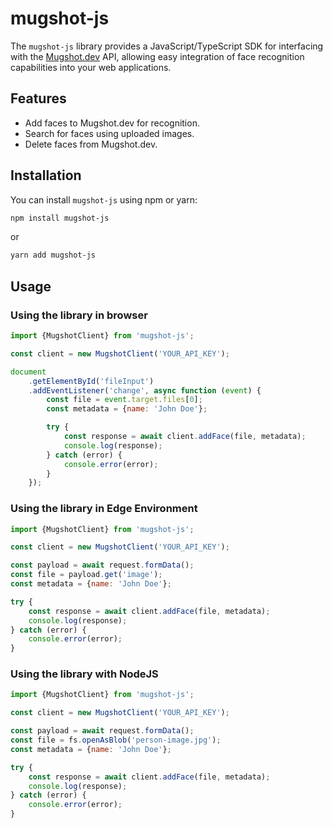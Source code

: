 # mugshot-js

The `mugshot-js` library provides a JavaScript/TypeScript SDK for interfacing with the [Mugshot.dev](https://mugshot.dev) API, allowing easy integration of face recognition capabilities into your web applications.

## Features

- Add faces to Mugshot.dev for recognition.
- Search for faces using uploaded images.
- Delete faces from Mugshot.dev.

## Installation

You can install `mugshot-js` using npm or yarn:

```bash
npm install mugshot-js
```

or

```bash
yarn add mugshot-js
```

## Usage

### Using the library in browser

```javascript
import {MugshotClient} from 'mugshot-js';

const client = new MugshotClient('YOUR_API_KEY');

document
	.getElementById('fileInput')
	.addEventListener('change', async function (event) {
		const file = event.target.files[0];
		const metadata = {name: 'John Doe'};

		try {
			const response = await client.addFace(file, metadata);
			console.log(response);
		} catch (error) {
			console.error(error);
		}
	});
```

### Using the library in Edge Environment

```javascript
import {MugshotClient} from 'mugshot-js';

const client = new MugshotClient('YOUR_API_KEY');

const payload = await request.formData();
const file = payload.get('image');
const metadata = {name: 'John Doe'};

try {
	const response = await client.addFace(file, metadata);
	console.log(response);
} catch (error) {
	console.error(error);
}
```

### Using the library with NodeJS

```javascript
import {MugshotClient} from 'mugshot-js';

const client = new MugshotClient('YOUR_API_KEY');

const payload = await request.formData();
const file = fs.openAsBlob('person-image.jpg');
const metadata = {name: 'John Doe'};

try {
	const response = await client.addFace(file, metadata);
	console.log(response);
} catch (error) {
	console.error(error);
}
```
